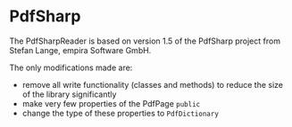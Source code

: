 # PdfSharp
The PdfSharpReader is based on version 1.5 of the PdfSharp project from Stefan Lange, empira Software GmbH.

The only modifications made are:

* remove all write functionality (classes and methods) to reduce the size of the library significantly
* make very few properties of the PdfPage `public`
* change the type of these properties to `PdfDictionary`
